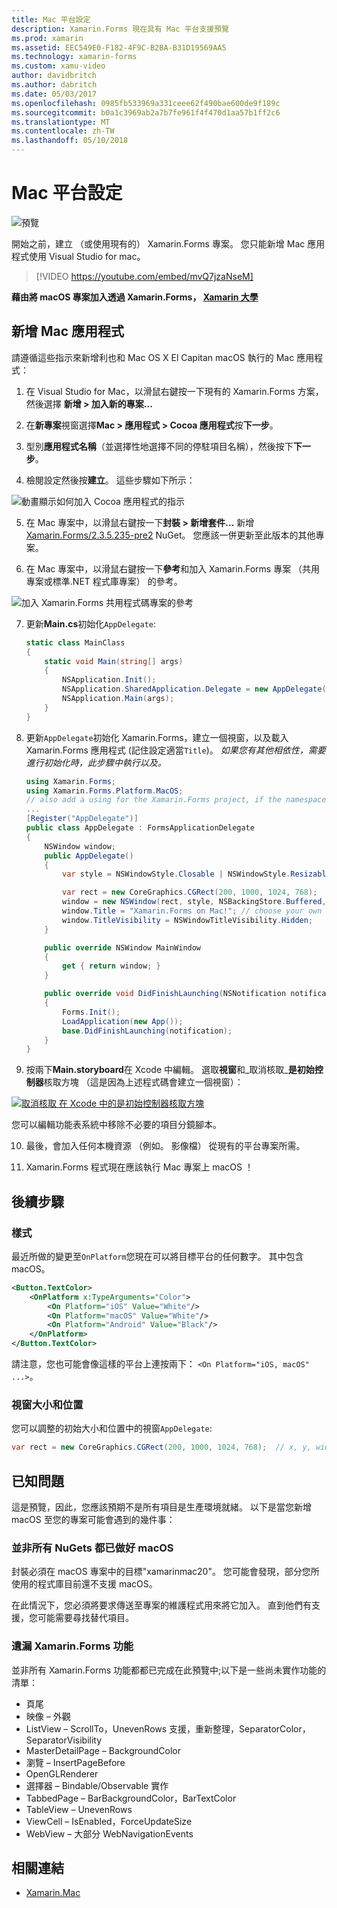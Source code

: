 ```yaml
---
title: Mac 平台設定
description: Xamarin.Forms 現在具有 Mac 平台支援預覽
ms.prod: xamarin
ms.assetid: EEC549E0-F182-4F9C-B2BA-B31D19569AA5
ms.technology: xamarin-forms
ms.custom: xamu-video
author: davidbritch
ms.author: dabritch
ms.date: 05/03/2017
ms.openlocfilehash: 0985fb533969a331ceee62f490bae600de9f189c
ms.sourcegitcommit: b0a1c3969ab2a7b7fe961f4f470d1aa57b1ff2c6
ms.translationtype: MT
ms.contentlocale: zh-TW
ms.lasthandoff: 05/10/2018
---
```

# <a name="mac-platform-setup"></a>Mac 平台設定

![預覽](~/media/shared/preview.png)

開始之前，建立 （或使用現有的） Xamarin.Forms 專案。
您只能新增 Mac 應用程式使用 Visual Studio for mac。

> [!VIDEO https://youtube.com/embed/mvQ7jzaNseM]

**藉由將 macOS 專案加入透過 Xamarin.Forms， [Xamarin 大學](https://university.xamarin.com/)**

## <a name="adding-a-mac-app"></a>新增 Mac 應用程式

請遵循這些指示來新增利也和 Mac OS X El Capitan macOS 執行的 Mac 應用程式：

1. 在 Visual Studio for Mac，以滑鼠右鍵按一下現有的 Xamarin.Forms 方案，然後選擇 **新增 > 加入新的專案...**

2. 在**新專案**視窗選擇**Mac > 應用程式 > Cocoa 應用程式**按**下一步**。

3. 型別**應用程式名稱**（並選擇性地選擇不同的停駐項目名稱），然後按下**下一步**。

4. 檢閱設定然後按**建立**。 這些步驟如下所示：

  ![動畫顯示如何加入 Cocoa 應用程式的指示](mac-images/add-macos-proj.gif)

5. 在 Mac 專案中，以滑鼠右鍵按一下**封裝 > 新增套件...** 新增[Xamarin.Forms/2.3.5.235-pre2](https://www.nuget.org/packages/Xamarin.Forms/2.3.5.235-pre2) NuGet。 您應該一併更新至此版本的其他專案。

6. 在 Mac 專案中，以滑鼠右鍵按一下**參考**和加入 Xamarin.Forms 專案 （共用專案或標準.NET 程式庫專案） 的參考。

  ![加入 Xamarin.Forms 共用程式碼專案的參考](mac-images/references-sml.png)

7. 更新**Main.cs**初始化`AppDelegate`:

    ```csharp
    static class MainClass
    {
        static void Main(string[] args)
        {
            NSApplication.Init();
            NSApplication.SharedApplication.Delegate = new AppDelegate(); // add this line
            NSApplication.Main(args);
        }
    }
    ```

8. 更新`AppDelegate`初始化 Xamarin.Forms，建立一個視窗，以及載入 Xamarin.Forms 應用程式 (記住設定適當`Title`)。 _如果您有其他相依性，需要進行初始化時，此步驟中執行以及。_

    ```csharp
    using Xamarin.Forms;
    using Xamarin.Forms.Platform.MacOS;
    // also add a using for the Xamarin.Forms project, if the namespace is different to this file
    ...
    [Register("AppDelegate")]
    public class AppDelegate : FormsApplicationDelegate
    {
        NSWindow window;
        public AppDelegate()
        {
            var style = NSWindowStyle.Closable | NSWindowStyle.Resizable | NSWindowStyle.Titled;

            var rect = new CoreGraphics.CGRect(200, 1000, 1024, 768);
            window = new NSWindow(rect, style, NSBackingStore.Buffered, false);
            window.Title = "Xamarin.Forms on Mac!"; // choose your own Title here
            window.TitleVisibility = NSWindowTitleVisibility.Hidden;
        }

        public override NSWindow MainWindow
        {
            get { return window; }
        }

        public override void DidFinishLaunching(NSNotification notification)
        {
            Forms.Init();
            LoadApplication(new App());
            base.DidFinishLaunching(notification);
        }
    }
    ```

9. 按兩下**Main.storyboard**在 Xcode 中編輯。 選取**視窗**和_取消核取_**是初始控制器**核取方塊 （這是因為上述程式碼會建立一個視窗）：

  [![取消核取 在 Xcode 中的是初始控制器核取方塊](mac-images/xcode-init-controller-sml.png)](mac-images/xcode-init-controller.png#lightbox)

  您可以編輯功能表系統中移除不必要的項目分鏡腳本。

10. 最後，會加入任何本機資源 （例如。 影像檔） 從現有的平台專案所需。

11. Xamarin.Forms 程式現在應該執行 Mac 專案上 macOS ！

## <a name="next-steps"></a>後續步驟

### <a name="styling"></a>樣式

最近所做的變更至`OnPlatform`您現在可以將目標平台的任何數字。 其中包含 macOS。

```xml
<Button.TextColor>
    <OnPlatform x:TypeArguments="Color">
        <On Platform="iOS" Value="White"/>
        <On Platform="macOS" Value="White"/>
        <On Platform="Android" Value="Black"/>
    </OnPlatform>
</Button.TextColor>
```

請注意，您也可能會像這樣的平台上連按兩下： `<On Platform="iOS, macOS" ...>`。

### <a name="window-size-and-position"></a>視窗大小和位置

您可以調整的初始大小和位置中的視窗`AppDelegate`:

```csharp
var rect = new CoreGraphics.CGRect(200, 1000, 1024, 768);  // x, y, width, height
```

## <a name="known-issues"></a>已知問題

這是預覽，因此，您應該預期不是所有項目是生產環境就緒。 以下是當您新增 macOS 至您的專案可能會遇到的幾件事：

### <a name="not-all-nugets-are-ready-for-macos"></a>並非所有 NuGets 都已做好 macOS

封裝必須在 macOS 專案中的目標"xamarinmac20"。 您可能會發現，部分您所使用的程式庫目前還不支援 macOS。

在此情況下，您必須將要求傳送至專案的維護程式用來將它加入。 直到他們有支援，您可能需要尋找替代項目。

### <a name="missing-xamarinforms-features"></a>遺漏 Xamarin.Forms 功能

並非所有 Xamarin.Forms 功能都都已完成在此預覽中;以下是一些尚未實作功能的清單：

* 頁尾
* 映像 – 外觀
* ListView – ScrollTo，UnevenRows 支援，重新整理，SeparatorColor，SeparatorVisibility
* MasterDetailPage – BackgroundColor
* 瀏覽 – InsertPageBefore
* OpenGLRenderer
* 選擇器 – Bindable/Observable 實作
* TabbedPage – BarBackgroundColor，BarTextColor
* TableView – UnevenRows
* ViewCell – IsEnabled，ForceUpdateSize
* WebView – 大部分 WebNavigationEvents


## <a name="related-links"></a>相關連結

- [Xamarin.Mac](~/mac/index.yml)
